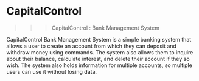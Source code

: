 # CapitalControl
>>> CapitalControl : Bank Management System

  CapitalControl Bank Management System is a simple banking system that allows a user to create an account from which they can deposit and withdraw money using commands. The system also allows them to inquire about their balance, calculate interest, and delete their account if they so wish. The system also holds information for multiple accounts, so multiple users can use it without losing data.
